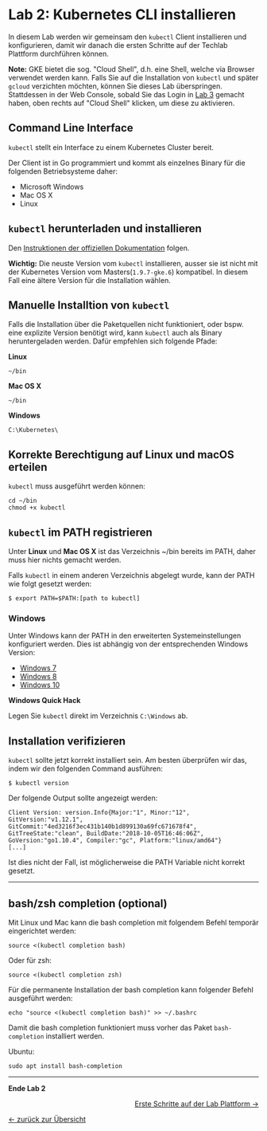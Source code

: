 # Lab 2: Kubernetes CLI installieren

In diesem Lab werden wir gemeinsam den `kubectl` Client installieren und konfigurieren, damit wir danach die ersten Schritte auf der Techlab Plattform durchführen können.

**Note:** GKE bietet die sog. "Cloud Shell", d.h. eine Shell, welche via Browser verwendet werden kann. Falls Sie auf die Installation von `kubectl` und später `gcloud` verzichten möchten, können Sie dieses Lab überspringen. Stattdessen in der Web Console, sobald Sie das Login in [Lab 3](03_first_steps.md) gemacht haben, oben rechts auf "Cloud Shell" klicken, um diese zu aktivieren.


## Command Line Interface

`kubectl` stellt ein Interface zu einem Kubernetes Cluster bereit.

Der Client ist in Go programmiert und kommt als einzelnes Binary für die folgenden Betriebsysteme daher:

- Microsoft Windows
- Mac OS X
- Linux


## `kubectl` herunterladen und installieren

Den [Instruktionen der offiziellen Dokumentation](https://kubernetes.io/docs/tasks/tools/install-kubectl/) folgen.

**Wichtig:** Die neuste Version vom `kubectl` installieren, ausser sie ist nicht mit der Kubernetes Version vom Masters(`1.9.7-gke.6`) kompatibel.
In diesem Fall eine ältere Version für die Installation wählen.


## Manuelle Installtion von `kubectl`

Falls die Installation über die Paketquellen nicht funktioniert, oder bspw. eine explizite Version benötigt wird, kann `kubectl` auch als Binary heruntergeladen werden.
Dafür empfehlen sich folgende Pfade:

**Linux**

```
~/bin
```

**Mac OS X**

```
~/bin
```

**Windows**

```
C:\Kubernetes\
```


## Korrekte Berechtigung auf Linux und macOS erteilen

`kubectl` muss ausgeführt werden können:

```
cd ~/bin
chmod +x kubectl
```


## `kubectl` im PATH registrieren

Unter **Linux** und **Mac OS X** ist das Verzeichnis ~/bin bereits im PATH, daher muss hier nichts gemacht werden.

Falls `kubectl` in einem anderen Verzeichnis abgelegt wurde, kann der PATH wie folgt gesetzt werden:

```
$ export PATH=$PATH:[path to kubectl]
```


### Windows

Unter Windows kann der PATH in den erweiterten Systemeinstellungen konfiguriert werden. Dies ist abhängig von der entsprechenden Windows Version:

- [Windows 7](http://geekswithblogs.net/renso/archive/2009/10/21/how-to-set-the-windows-path-in-windows-7.aspx)
- [Windows 8](http://www.itechtics.com/customize-windows-environment-variables/)
- [Windows 10](http://techmixx.de/windows-10-umgebungsvariablen-bearbeiten/)

**Windows Quick Hack**

Legen Sie `kubectl` direkt im Verzeichnis `C:\Windows` ab.


## Installation verifizieren

`kubectl` sollte jetzt korrekt installiert sein. Am besten überprüfen wir das, indem wir den folgenden Command ausführen:

```
$ kubectl version
```

Der folgende Output sollte angezeigt werden:

```
Client Version: version.Info{Major:"1", Minor:"12", GitVersion:"v1.12.1", GitCommit:"4ed3216f3ec431b140b1d899130a69fc671678f4", GitTreeState:"clean", BuildDate:"2018-10-05T16:46:06Z", GoVersion:"go1.10.4", Compiler:"gc", Platform:"linux/amd64"}
[...]
```

Ist dies nicht der Fall, ist möglicherweise die PATH Variable nicht korrekt gesetzt.

---

## bash/zsh completion (optional)

Mit Linux und Mac kann die bash completion mit folgendem Befehl temporär eingerichtet werden:

```
source <(kubectl completion bash)
```

Oder für zsh:
```
source <(kubectl completion zsh)
```

Für die permanente Installation der bash completion kann folgender Befehl ausgeführt werden:

```
echo "source <(kubectl completion bash)" >> ~/.bashrc
```

Damit die bash completion funktioniert muss vorher das Paket `bash-completion` installiert werden.

Ubuntu:

```
sudo apt install bash-completion
```

---

**Ende Lab 2**

<p width="100px" align="right"><a href="03_first_steps.md">Erste Schritte auf der Lab Plattform →</a></p>

[← zurück zur Übersicht](../README.md)
